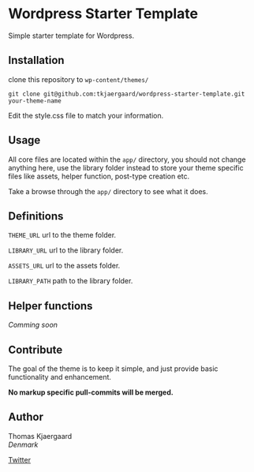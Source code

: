 Wordpress Starter Template
==========================

Simple starter template for Wordpress.

## Installation

clone this repository to `wp-content/themes/`

    git clone git@github.com:tkjaergaard/wordpress-starter-template.git your-theme-name

Edit the style.css file to match your information.

## Usage

All core files are located within the `app/` directory, you should not change anything here, use the library folder instead to store your theme specific files like assets, helper function, post-type creation etc.

Take a browse through the `app/` directory to see what it does.

## Definitions

`THEME_URL` url to the theme folder. 

`LIBRARY_URL` url to the library folder.

`ASSETS_URL` url to the assets folder.

`LIBRARY_PATH` path to the library folder.

## Helper functions
*Comming soon*

## Contribute

The goal of the theme is to keep it simple, and just provide basic functionality and enhancement.

**No markup specific pull-commits will be merged.**

## Author
Thomas Kjaergaard   
*Denmark*

[Twitter](http://twitter.com/t_kjaergaard)
